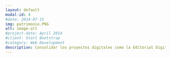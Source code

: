 ```yaml
---
layout: default
modal-id: 4
#date: 2014-07-15
img: patrimonio.PNG
alt: image-alt
#project-date: April 2014
#client: Start Bootstrap
#category: Web Development
description: Consolidar los proyectos digitales como la Editorial Digital o la Digitalización de Patrimonio.
---
```

